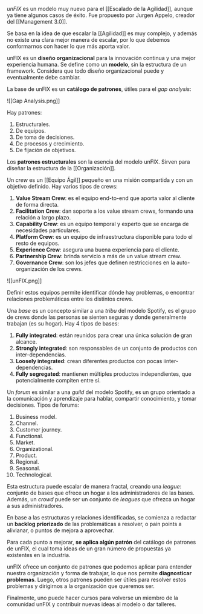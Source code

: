 *unFIX* es un modelo muy nuevo para el [[Escalado de la Agilidad]], aunque ya tiene algunos casos de éxito. Fue propuesto por Jurgen Appelo, creador del [[Management 3.0]].

Se basa en la idea de que escalar la [[Agilidad]] es muy complejo, y además no existe una clara mejor manera de escalar, por lo que debemos conformarnos con hacer lo que más aporta valor.

unFIX es un **diseño organizacional** para la innovación continua y una mejor experiencia humana. Se define como un **modelo**, sin la estructura de un framework. Considera que todo diseño organizacional puede y eventualmente debe cambiar.

La base de unFIX es un **catálogo de patrones**, útiles para el *gap analysis*:

![[Gap Analysis.png]]

Hay patrones:

1. Estructurales.
2. De equipos.
3. De toma de decisiones.
4. De procesos y crecimiento.
5. De fijación de objetivos.

Los **patrones estructurales** son la esencia del modelo unFIX. Sirven para diseñar la estructura de la [[Organización]].

Un *crew* es un [[Equipo Ágil]] pequeño en una misión compartida y con un objetivo definido. Hay varios tipos de crews:

1. **Value Stream Crew**: es el equipo end-to-end que aporta valor al cliente de forma directa.
2. **Facilitation Crew**: dan soporte a los value stream crews, formando una relación a largo plazo.
3. **Capability Crew**: es un equipo temporal y experto que se encarga de necesidades particulares.
4. **Platform Crew**: es un equipo de infraestructura disponible para todo el resto de equipos.
5. **Experience Crew**: asegura una buena experiencia para el cliente.
6. **Partnership Crew**: brinda servicio a más de un value stream crew.
7. **Governance Crew**: son los jefes que definen restricciones en la auto-organización de los crews.

![[unFIX.png]]


Definir estos equipos permite identificar dónde hay problemas, o encontrar relaciones problemáticas entre los distintos crews.

Una *base* es un concepto similar a una *tribu* del modelo Spotify, es el grupo de crews donde las personas se sienten seguras y donde generalmente trabajan (es su hogar). Hay 4 tipos de bases:

1. **Fully integrated**: están reunidos para crear una única solución de gran alcance.
2. **Strongly integrated**: son responsables de un conjunto de productos con inter-dependencias.
3. **Loosely integrated**: crean diferentes productos con pocas iinter-dependencias.
4. **Fully segregated**: mantienen múltiples productos independientes, que potencialmente compiten entre sí.

Un *forum* es similar a una *guild* del modelo Spotify, es un grupo orientado a la comunicación y aprendizaje para hablar, compartir conocimiento, y tomar decisiones. Tipos de forums:

1. Business model.
2. Channel.
3. Customer journey.
4. Functional.
5. Market.
6. Organizational.
7. Product.
8. Regional.
9. Seasonal.
10. Technological.

Esta estructura puede escalar de manera fractal, creando una *league*: conjunto de bases que ofrece un hogar a los administradores de las bases. Además, un *crowd* puede ser un conjunto de *leagues* que ofrezca un hogar a sus administradores.

En base a las estructuras y relaciones identificadas, se comienza a redactar un **backlog priorizado** de las problemáticas a resolver, o pain points a alivianar, o puntos de mejora a aprovechar.

Para cada punto a mejorar, **se aplica algún patrón** del catálogo de patrones de unFIX, el cual toma ideas de un gran número de propuestas ya existentes en la industria.

unFIX ofrece un conjunto de patrones que podemos aplicar para entender nuestra organización y forma de trabajar, lo que nos permite **diagnosticar problemas**. Luego, otros patrones pueden ser útiles para resolver estos problemas y dirigirnos a la organización que queremos ser.

Finalmente, uno puede hacer cursos para volverse un miembro de la comunidad unFIX y contribuir nuevas ideas al modelo o dar talleres.
